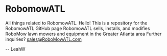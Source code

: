 RobomowATL
==========

All things related to RobomowATL.
Hello! This is a repository for the RobomowATL GitHub page
RobomowATL sells, installs, and modifies RoboMow lawn mowers and equipment in the Greater Atlanta area
Further inquiries? sales@RoboMowATL.com

-- LeahW
